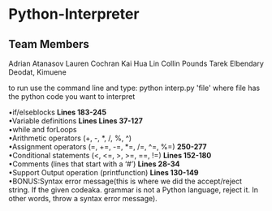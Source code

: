 # Python-Interpreter

## Team Members <br>
Adrian Atanasov
Lauren Cochran
Kai Hua Lin
Collin Pounds
Tarek Elbendary
Deodat, Kimuene

to run use the command line and type: python interp.py 'file' where file has the python code you want to interpret 

•if/elseblocks **Lines 183-245**<br>
•Variable definitions **Lines Lines 37-127**<br>
•while and forLoops<br>
•Arithmetic operators (+, -, *, /, %, ^)<br>
•Assignment operators (=, +=, -=, *=, /=, ^=, %=) **250-277**<br>
•Conditional statements (<, <=, >, >=, ==, !=) **Lines 152-180**<br>
•Comments (lines that start with a ‘#’) **Lines 28-34**<br>
•Support Output operation (printfunction) **Lines 130-149**<br>
•BONUS:Syntax error message(this is where we did the accept/reject string. If the given codeaka. grammar is not a Python language, reject it. In other words, throw a syntax error message).<br>
